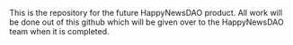 This is the repository for the future HappyNewsDAO product. All work will be done out of this github which will be given over to the HappyNewsDAO team when it is completed. 
